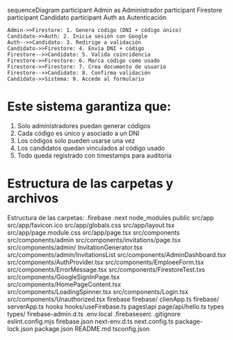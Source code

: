 sequenceDiagram
    participant Admin as Administrador
    participant Firestore
    participant Candidato
    participant Auth as Autenticación
    
    Admin->>Firestore: 1. Genera código (DNI + código único)
    Candidato->>Auth: 2. Inicia sesión con Google
    Auth-->>Candidato: 3. Redirige a validación
    Candidato->>Firestore: 4. Envía DNI + código
    Firestore-->>Candidato: 5. Valida coincidencia
    Firestore->>Firestore: 6. Marca código como usado
    Firestore->>Firestore: 7. Crea documento de usuario
    Firestore-->>Candidato: 8. Confirma validación
    Candidato->>Sistema: 9. Accede al formulario

# Este sistema garantiza que:

1. Solo administradores puedan generar códigos
2. Cada código es único y asociado a un DNI
3. Los códigos solo pueden usarse una vez
4. Los candidatos quedan vinculados al código usado
5. Todo queda registrado con timestamps para auditoría

# Estructura de las carpetas y archivos
Estructura de las carpetas:
.firebase
.next
node_modules
public
src/app
src/app/favicon.ico
src/app/globals.css
src/app/layout.tsx
src/app/page.module.css
src/app/page.tsx
src/components
src/components/admin
src/components/invitations/page.tsx
src/components/admin/ InvitationGenerator.tsx
src/components/admin/InvitationsList
src/components/AdminDashboard.tsx
src/components/AuthProvider.tsx
src/components/EmploeeForm.tsx
src/components/ErrorMessage.tsx
src/components/FirestoreTest.txs
src/components/GoogleSignInPage.tsx
src/components/HomePageContent.tsx
src/components/LoadingSpinner.tsx
src/components/Login.tsx
src/components/Unauthorized.tsx
firebase
firebase/ clienApp.ts
firebase/ serverApp.ts
hooks
hooks/useFirebase.ts
pages\api
page/api/hello.ts
types
types/ firebase-admin.d.ts
.env.local
.firebaseserc
.gitignore
eslint.config.mjs
firebase.json
next-env.d.ts
next.config.ts
package-lock.json
package.json
README.md
tsconfig.json